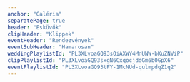 ```yaml
---
anchor: "Galéria"
separatePage: true
header: "Esküvők"
clipHeader: "Klippek"
eventHeader: "Rendezvények"
eventSubHeader: "Hamarosan"
weddingPlaylistId: "PL3XLvoaGQ93sOiAXWY4MnUNW-bKuZNViP"
clipPlaylistId: "PL3XLvoaGQ93sxgN6CxqocjddGm6b0GpX6"
eventPlaylistId: "PL3XLvoaGQ93tFY-1McNUd-qulmpdqZ1q2"
---
```

